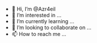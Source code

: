 - 👋 Hi, I’m @Azr4eil
- 👀 I’m interested in ...
- 🌱 I’m currently learning ...
- 💞️ I’m looking to collaborate on ...
- 📫 How to reach me ...

<!---
Azr4eil/Azr4eil is a ✨ special ✨ repository because its `README.md` (this file) appears on your GitHub profile.
You can click the Preview link to take a look at your changes.
--->
